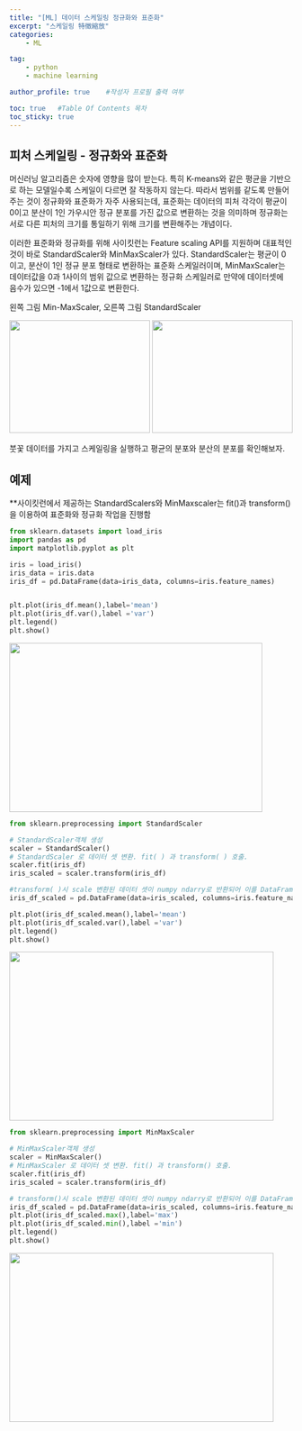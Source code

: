 ```yaml
---
title: "[ML] 데이터 스케일링 정규화와 표준화"
excerpt: "스케일링 特徵縮放"
categories:
    - ML

tag:
    - python
    - machine learning

author_profile: true    #작성자 프로필 출력 여부

toc: true   #Table Of Contents 목차 
toc_sticky: true
---
```


## 피처 스케일링 - 정규화와 표준화

머신러닝 알고리즘은 숫자에 영향을 많이 받는다. 특히 K-means와 같은 평균을 기반으로 하는 모델일수록 스케일이 다르면 잘 작동하지 않는다. 따라서 범위를 같도록 만들어주는 것이 정규화와 표준화가 자주 사용되는데, 표준화는 데이터의 피처 각각이 평균이 0이고 분산이 1인 가우시안 정규 분포를 가진 값으로 변환하는 것을 의미하며 정규화는 서로 다른 피처의 크기를 통일하기 위해 크기를 변환해주는 개념이다.

이러한 표준화와 정규화를 위해 사이킷런는 Feature scaling API를 지원하며 대표적인 것이 바로 StandardScaler와 MinMaxScaler가 있다. StandardScaler는 평균이 0이고, 분산이 1인 정규 분포 형태로 변환하는 표준화 스케일러이며, MinMaxScaler는 데이터값을 0과 1사이의 범위 값으로 변환하는 정규화 스케일러로 만약에 데이터셋에 음수가 있으면 -1에서 1값으로 변환한다.

왼쪽 그림 Min-MaxScaler, 오른쪽 그림 StandardScaler 

<img src="https://user-images.githubusercontent.com/81638919/132375744-d568f3d5-3476-4722-a665-d846579eb040.png" width="250" height="200"/> <img src="https://user-images.githubusercontent.com/81638919/132375281-4c0d020b-45b5-4389-b34a-dce75918223b.png" width="250" height="200"/>

붓꽃 데이터를 가지고 스케일링을 실행하고 평균의 분포와 분산의 분포를 확인해보자.



## 예제

**사이킷런에서 제공하는 StandardScalers와 MinMaxscaler는 fit()과 transform()을 이용하여 표준화와 정규화 작업을 진행함

```python
from sklearn.datasets import load_iris
import pandas as pd
import matplotlib.pyplot as plt

iris = load_iris()
iris_data = iris.data
iris_df = pd.DataFrame(data=iris_data, columns=iris.feature_names)


plt.plot(iris_df.mean(),label='mean')
plt.plot(iris_df.var(),label ='var')
plt.legend()
plt.show()

```
<img src="https://user-images.githubusercontent.com/81638919/132371275-e7f74ac7-cd8a-4a60-b8a9-18922602bf75.png" width="450" height="300"/>



```python
from sklearn.preprocessing import StandardScaler

# StandardScaler객체 생성
scaler = StandardScaler()
# StandardScaler 로 데이터 셋 변환. fit( ) 과 transform( ) 호출.  
scaler.fit(iris_df)
iris_scaled = scaler.transform(iris_df)

#transform( )시 scale 변환된 데이터 셋이 numpy ndarry로 반환되어 이를 DataFrame으로 변환
iris_df_scaled = pd.DataFrame(data=iris_scaled, columns=iris.feature_names)

plt.plot(iris_df_scaled.mean(),label='mean')
plt.plot(iris_df_scaled.var(),label ='var')
plt.legend()
plt.show()

```

<img src="https://user-images.githubusercontent.com/81638919/132371392-c0efdc3c-94ed-4f44-a30e-5aa01f5675a8.png" width="470" height="300"/>


```python
from sklearn.preprocessing import MinMaxScaler

# MinMaxScaler객체 생성
scaler = MinMaxScaler()
# MinMaxScaler 로 데이터 셋 변환. fit() 과 transform() 호출.  
scaler.fit(iris_df)
iris_scaled = scaler.transform(iris_df)

# transform()시 scale 변환된 데이터 셋이 numpy ndarry로 반환되어 이를 DataFrame으로 변환
iris_df_scaled = pd.DataFrame(data=iris_scaled, columns=iris.feature_names)
plt.plot(iris_df_scaled.max(),label='max')
plt.plot(iris_df_scaled.min(),label ='min')
plt.legend()
plt.show()

```
<img src="https://user-images.githubusercontent.com/81638919/132372254-f3c46d7d-f1f4-43c8-8d19-ecdb88f328ea.png" width="470" height="300"/>
